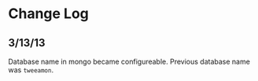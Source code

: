 # Change Log

## 3/13/13
Database name in mongo became configureable. Previous database name was `tweeamon`.
